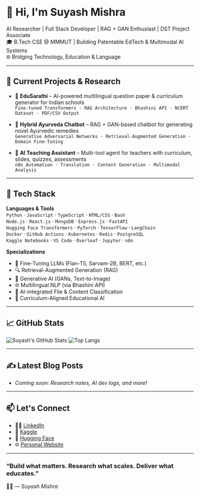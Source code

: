 # 👋 Hi, I'm Suyash Mishra

 AI Researcher | Full Stack Developer | RAG + GAN Enthusiast |  DST Project Associate  
🎓 B.Tech CSE @ MMMUT | Building Patentable EdTech & Multimodal AI Systems  
🌐 Bridging Technology, Education & Language

---

## 🧩 Current Projects & Research

- 🔬 **EduSarathi** – AI-powered multilingual question paper & curriculum generator for Indian schools  
  `Fine-tuned Transformers · RAG Architecture · Bhashini API · NCERT Dataset · PDF/CSV Output`

- 🧠 **Hybrid Ayurveda Chatbot** – RAG + GAN-based chatbot for generating novel Ayurvedic remedies  
  `Generative Adversarial Networks · Retrieval-Augmented Generation · Domain Fine-Tuning`

- 🤖 **AI Teaching Assistant** – Multi-tool agent for teachers with curriculum, slides, quizzes, assessments  
  `n8n Automation · Translation · Content Generation · Multimodal Analysis`

---

## 🔧 Tech Stack

**Languages & Tools**  
`Python` · `JavaScript` · `TypeScript` · `HTML/CSS` · `Bash`  
`Node.js` · `React.js` · `MongoDB` · `Express.js` · `FastAPI`  
`Hugging Face Transformers` · `PyTorch` · `TensorFlow` · `LangChain`  
`Docker` · `GitHub Actions` · `Kubernetes` · `Redis` · `PostgreSQL`  
`Kaggle Notebooks` · `VS Code` · `Overleaf` · `Jupyter` · `n8n`

**Specializations**  
- 🔁 Fine-Tuning LLMs (Flan-T5, Sarvam-2B, BERT, etc.)  
- 🔍 Retrieval-Augmented Generation (RAG)  
- 🎨 Generative AI (GANs, Text-to-Image)  
- 🌐 Multilingual NLP (via Bhashini API)  
- 📂 AI-integrated File & Content Classification  
- 📘 Curriculum-Aligned Educational AI

---

## 📈 GitHub Stats

![Suyash's GitHub Stats](https://github-readme-stats.vercel.app/api?username=SuyashMishr&show_icons=true&theme=radical)
![Top Langs](https://github-readme-stats.vercel.app/api/top-langs/?username=SuyashMishr&layout=compact&theme=radical)

---

## ✍️ Latest Blog Posts

<!-- BLOG-POST-LIST:START -->
- *Coming soon: Research notes, AI dev logs, and more!*
<!-- BLOG-POST-LIST:END -->

---

## 📫 Let's Connect

- 🧑‍💼 [LinkedIn](https://www.linkedin.com/in/suyash-mishra07/)  
- 🧪 [Kaggle](https://www.kaggle.com/suyashmishra07)  
- 🧠 [Hugging Face](https://huggingface.co/SuyashMishra)  
- 🌐 [Personal Website](https://suyashspace.netlify.app) 

---

### “Build what matters. Research what scales. Deliver what educates.”  
🧑‍🔬 — *Suyash Mishra*
